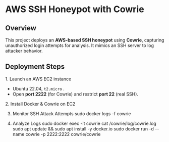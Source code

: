 # AWS SSH Honeypot with Cowrie

## Overview
This project deploys an **AWS-based SSH honeypot** using **Cowrie**, capturing unauthorized login attempts for analysis. It mimics an SSH server to log attacker behavior.

## Deployment Steps
1️. Launch an AWS EC2 instance 
   - Ubuntu 22.04, `t2.micro` .  
   - Open **port 2222** (for Cowrie) and restrict **port 22** (real SSH).  

2️. Install Docker & Cowrie on EC2 

3.  Monitor SSH Attack Attempts
sudo docker logs -f cowrie

4. Analyze Logs
sudo docker exec -it cowrie cat /cowrie/log/cowrie.log  sudo apt update && sudo apt install -y docker.io
sudo docker run -d --name cowrie -p 2222:2222 cowrie/cowrie
